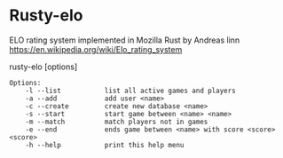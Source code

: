 Rusty-elo
=========

ELO rating system implemented in Mozilla Rust
by Andreas linn
https://en.wikipedia.org/wiki/Elo_rating_system

rusty-elo <database> [options]

	Options:
	    -l --list           list all active games and players
	    -a --add            add user <name>
	    -c --create         create new database <name>
	    -s --start          start game between <name> <name>
	    -m --match          match players not in games
	    -e --end            ends game between <name> with score <score> <score>
	    -h --help           print this help menu

